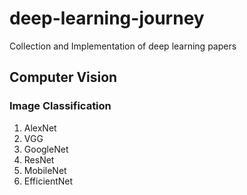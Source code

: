 # deep-learning-journey
Collection and Implementation of deep learning papers

                    
## Computer Vision
### Image Classification
1. AlexNet
2. VGG
3. GoogleNet
4. ResNet
5. MobileNet
6. EfficientNet
